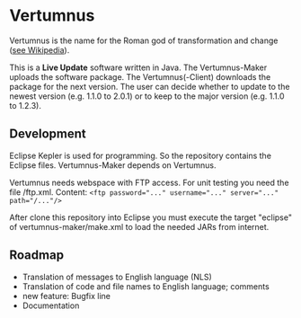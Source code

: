 # Vertumnus

Vertumnus is the name for the Roman god of transformation and change ([see Wikipedia](http://en.wikipedia.org/wiki/Vertumnus)).

This is a **Live Update** software written in Java. The Vertumnus-Maker uploads the software package.
The Vertumnus(-Client) downloads the package for the next version. The user can decide whether to update
to the newest version (e.g. 1.1.0 to 2.0.1) or to keep to the major version (e.g. 1.1.0 to 1.2.3).

## Development

Eclipse Kepler is used for programming. So the repository contains the Eclipse files.
Vertumnus-Maker depends on Vertumnus.

Vertumnus needs webspace with FTP access. For unit testing you need the file /ftp.xml.
Content: `<ftp password="..." username="..." server="..." path="/..."/>`

After clone this repository into Eclipse you must execute the target "eclipse" of vertumnus-maker/make.xml to load the needed JARs from internet.

## Roadmap

* Translation of messages to English language (NLS)
* Translation of code and file names to English language; comments
* new feature: Bugfix line
* Documentation
